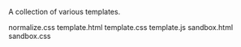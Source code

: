 A collection of various templates.

normalize.css
template.html
template.css
template.js
sandbox.html
sandbox.css
